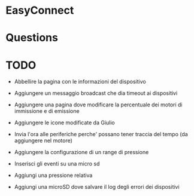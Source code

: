 # EasyConnect


# Questions

# TODO
 - Abbellire la pagina con le informazioni del dispositivo
 - Aggiungere un messaggio broadcast che dia timeout ai dispositivi
 - Aggiungere una pagina dove modificare la percentuale dei motori di immissione e di emissione
 - Aggiungere le icone modificate da Giulio

 - Invia l'ora alle periferiche perche' possano tener traccia del tempo (da aggiungere nel motore)
 - Aggiungere la configurazione di un range di pressione
 - Inserisci gli eventi su una micro sd
 - Aggiungi una pressione relativa
 - Aggiungi una microSD dove salvare il log degli errori dei dispositivi